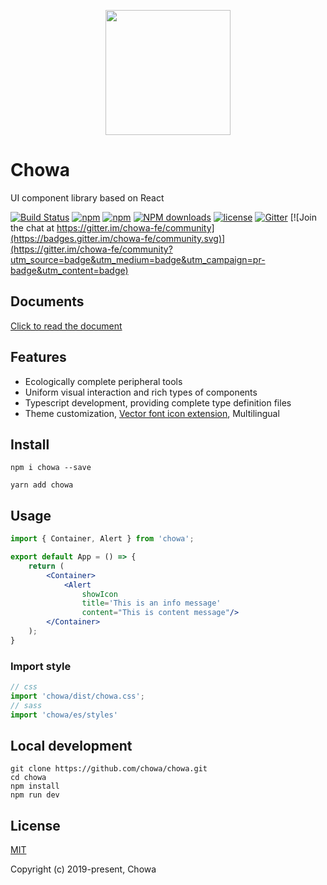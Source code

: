 <p align="center">
    <img width="200" src="http://upload.ouliu.net/i/20200108181725zq75v.png" width="240">
</p>

# Chowa

UI component library based on React

[![Build Status](https://travis-ci.org/chowa/chowa.svg?branch=master)](https://travis-ci.org/chowa/chowa)
[![npm](https://img.shields.io/npm/v/chowa.svg)](https://www.npmjs.com/package/chowa)
[![npm](https://img.shields.io/npm/dm/chowa.svg)](https://www.npmjs.com/package/chowa)
[![NPM downloads](https://img.shields.io/npm/dt/chowa.svg)](https://npmjs.org/package/chowa)
[![license](https://img.shields.io/github/license/mashape/apistatus.svg?maxAge=2592000)](https://opensource.org/licenses/MIT)
[![Gitter](https://badges.gitter.im/chowa/community.svg)](https://gitter.im/chowa/community) [![Join the chat at https://gitter.im/chowa-fe/community](https://badges.gitter.im/chowa-fe/community.svg)](https://gitter.im/chowa-fe/community?utm_source=badge&utm_medium=badge&utm_campaign=pr-badge&utm_content=badge)

## Documents

[Click to read the document](https://chowa.github.io/chowa/)

## Features

* Ecologically complete peripheral tools
* Uniform visual interaction and rich types of components
* Typescript development, providing complete type definition files
* Theme customization, [Vector font icon extension](https://github.com/chowa/cwfont), Multilingual

## Install

```
npm i chowa --save
```

```
yarn add chowa
```

## Usage

```jsx
import { Container, Alert } from 'chowa';

export default App = () => {
    return (
        <Container>
            <Alert
                showIcon
                title='This is an info message'
                content="This is content message"/>
        </Container>
    );
}
```


### Import style

```js
// css
import 'chowa/dist/chowa.css';
// sass
import 'chowa/es/styles'
```

## Local development

```
git clone https://github.com/chowa/chowa.git
cd chowa
npm install
npm run dev
```

## License

[MIT](http://opensource.org/licenses/MIT)

Copyright (c) 2019-present, Chowa
